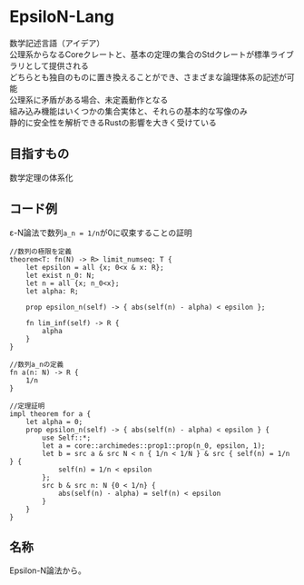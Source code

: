 # EpsiloN-Lang
数学記述言語（アイデア）  
公理系からなるCoreクレートと、基本の定理の集合のStdクレートが標準ライブラリとして提供される  
どちらとも独自のものに置き換えることができ、さまざまな論理体系の記述が可能  
公理系に矛盾がある場合、未定義動作となる  
組み込み機能はいくつかの集合実体と、それらの基本的な写像のみ  
静的に安全性を解析できるRustの影響を大きく受けている  
## 目指すもの
数学定理の体系化
## コード例
ε-N論法で数列`a_n = 1/n`が0に収束することの証明
```
//数列の極限を定義
theorem<T: fn(N) -> R> limit_numseq: T {
    let epsilon = all {x; 0<x & x: R};
    let exist n_0: N;
    let n = all {x; n_0<x};
    let alpha: R;

    prop epsilon_n(self) -> { abs(self(n) - alpha) < epsilon };

    fn lim_inf(self) -> R {
        alpha
    }
}

//数列a_nの定義
fn a(n: N) -> R {
    1/n
}

//定理証明
impl theorem for a {
    let alpha = 0;
    prop epsilon_n(self) -> { abs(self(n) - alpha) < epsilon } {
        use Self::*;
        let a = core::archimedes::prop1::prop(n_0, epsilon, 1);
        let b = src a & src N < n { 1/n < 1/N } & src { self(n) = 1/n } {
            self(n) = 1/n < epsilon
        };
        src b & src n: N {0 < 1/n} {
            abs(self(n) - alpha) = self(n) < epsilon
        }
    }
}

```
## 名称
Epsilon-N論法から。
